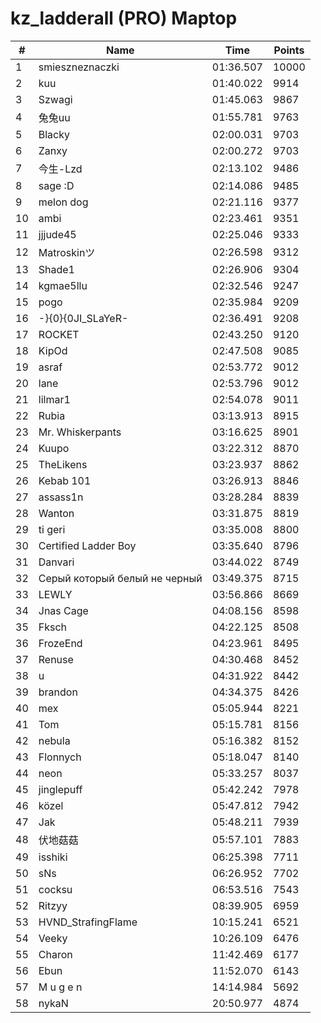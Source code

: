 # kz_ladderall (PRO) Maptop

|  # | Name | Time | Points |
|-------------- | -------------- | -------------- | -------------- | 
| 1 | smieszneznaczki | 01:36.507 | 10000 | 
| 2 | kuu | 01:40.022 | 9914 | 
| 3 | Szwagi | 01:45.063 | 9867 | 
| 4 | 兔兔uu | 01:55.781 | 9763 | 
| 5 | Blacky | 02:00.031 | 9703 | 
| 6 | Zanxy | 02:00.272 | 9703 | 
| 7 | 今生-Lzd | 02:13.102 | 9486 | 
| 8 | sage :D | 02:14.086 | 9485 | 
| 9 | melon dog | 02:21.116 | 9377 | 
| 10 | ambi | 02:23.461 | 9351 | 
| 11 | jjjude45 | 02:25.046 | 9333 | 
| 12 | Matroskinツ | 02:26.598 | 9312 | 
| 13 | Shade1 | 02:26.906 | 9304 | 
| 14 | kgmae5llu | 02:32.546 | 9247 | 
| 15 | pogo | 02:35.984 | 9209 | 
| 16 | -}{0}{0JI_SLaYeR- | 02:36.491 | 9208 | 
| 17 | ROCKET | 02:43.250 | 9120 | 
| 18 | KipOd | 02:47.508 | 9085 | 
| 19 | asraf | 02:53.772 | 9012 | 
| 20 | lane | 02:53.796 | 9012 | 
| 21 | lilmar1 | 02:54.078 | 9011 | 
| 22 | Rubia | 03:13.913 | 8915 | 
| 23 | Mr. Whiskerpants | 03:16.625 | 8901 | 
| 24 | Kuupo | 03:22.312 | 8870 | 
| 25 | TheLikens | 03:23.937 | 8862 | 
| 26 | Kebab 101 | 03:26.913 | 8846 | 
| 27 | assass1n | 03:28.284 | 8839 | 
| 28 | Wanton | 03:31.875 | 8819 | 
| 29 | ti geri | 03:35.008 | 8800 | 
| 30 | Certified Ladder Boy | 03:35.640 | 8796 | 
| 31 | Danvari | 03:44.022 | 8749 | 
| 32 | Серый который белый не черный | 03:49.375 | 8715 | 
| 33 | LEWLY | 03:56.866 | 8669 | 
| 34 | Jnas Cage | 04:08.156 | 8598 | 
| 35 | Fksch | 04:22.125 | 8508 | 
| 36 | FrozeEnd | 04:23.961 | 8495 | 
| 37 | Renuse | 04:30.468 | 8452 | 
| 38 | u | 04:31.922 | 8442 | 
| 39 | brandon | 04:34.375 | 8426 | 
| 40 | mex | 05:05.944 | 8221 | 
| 41 | Tom | 05:15.781 | 8156 | 
| 42 | nebula | 05:16.382 | 8152 | 
| 43 | Flonnych | 05:18.047 | 8140 | 
| 44 | neon | 05:33.257 | 8037 | 
| 45 | jinglepuff | 05:42.242 | 7978 | 
| 46 | közel | 05:47.812 | 7942 | 
| 47 | Jak | 05:48.211 | 7939 | 
| 48 | 伏地菇菇 | 05:57.101 | 7883 | 
| 49 | isshiki | 06:25.398 | 7711 | 
| 50 | sNs | 06:26.952 | 7702 | 
| 51 | cocksu | 06:53.516 | 7543 | 
| 52 | Ritzyy | 08:39.905 | 6959 | 
| 53 | HVND_StrafingFlame | 10:15.241 | 6521 | 
| 54 | Veeky | 10:26.109 | 6476 | 
| 55 | Charon | 11:42.469 | 6177 | 
| 56 | Ebun | 11:52.070 | 6143 | 
| 57 | M u g e n | 14:14.984 | 5692 | 
| 58 | nykaN | 20:50.977 | 4874 | 

